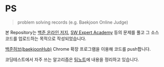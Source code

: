 # PS

> problem solving records (e.g. Baekjoon Online Judge)

본 Repository는 [백준 온라인 저지](https://www.acmicpc.net/), [SW Expert Academy](https://swexpertacademy.com/) 등의 문제를 풀고 그 소스코드를 업로드하는 목적으로 작성되었습니다.

[백준허브(baekjoonHub)](https://velog.io/@flaxinger/백준허브-사용-방법) Chrome 확장 프로그램을 이용해 코드를 push합니다.

코딩테스트에서 자주 쓰는 알고리즘은 [팀노트](/team-note.md)에 내용을 정리하고 있습니다. 
